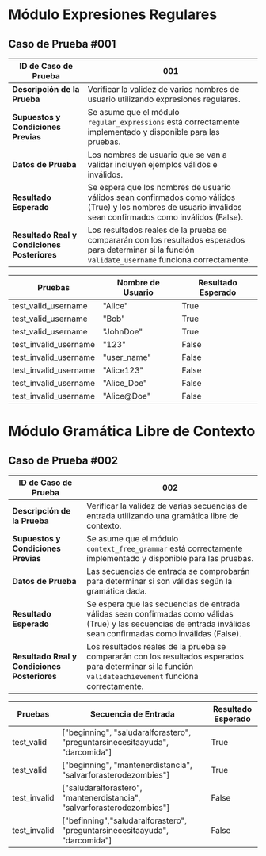 # **Módulo Expresiones Regulares**

## **Caso de Prueba #001**

| **ID de Caso de Prueba** | 001                                                     |
|-------------------------|----------------------------------------------------------|
| **Descripción de la Prueba** | Verificar la validez de varios nombres de usuario utilizando expresiones regulares. |
| **Supuestos y Condiciones Previas** | Se asume que el módulo `regular_expressions` está correctamente implementado y disponible para las pruebas. |
| **Datos de Prueba** | Los nombres de usuario que se van a validar incluyen ejemplos válidos e inválidos. |
| **Resultado Esperado** | Se espera que los nombres de usuario válidos sean confirmados como válidos (True) y los nombres de usuario inválidos sean confirmados como inválidos (False). |
| **Resultado Real y Condiciones Posteriores** | Los resultados reales de la prueba se compararán con los resultados esperados para determinar si la función `validate_username` funciona correctamente. |

| **Pruebas** | **Nombre de Usuario** | **Resultado Esperado** |
|-------------|-----------------------|------------------------|
| test_valid_username | "Alice" | True |
| test_valid_username | "Bob" | True |
| test_valid_username | "JohnDoe" | True |
| test_invalid_username | "123" | False |
| test_invalid_username | "user_name" | False |
| test_invalid_username | "Alice123" | False |
| test_invalid_username | "Alice_Doe" | False |
| test_invalid_username | "Alice@Doe" | False |

# **Módulo Gramática Libre de Contexto**

## **Caso de Prueba #002**

| **ID de Caso de Prueba** | 002                                                    |
|-------------------------|----------------------------------------------------------|
| **Descripción de la Prueba** | Verificar la validez de varias secuencias de entrada utilizando una gramática libre de contexto. |
| **Supuestos y Condiciones Previas** | Se asume que el módulo `context_free_grammar` está correctamente implementado y disponible para las pruebas. |
| **Datos de Prueba** | Las secuencias de entrada se comprobarán para determinar si son válidas según la gramática dada. |
| **Resultado Esperado** | Se espera que las secuencias de entrada válidas sean confirmadas como válidas (True) y las secuencias de entrada inválidas sean confirmadas como inválidas (False). |
| **Resultado Real y Condiciones Posteriores** | Los resultados reales de la prueba se compararán con los resultados esperados para determinar si la función `validateachievement` funciona correctamente. |

| **Pruebas** | **Secuencia de Entrada** | **Resultado Esperado** |
|-------------|-----------------------|------------------------|
| test_valid | ["beginning", "saludaralforastero", "preguntarsinecesitaayuda", "darcomida"] | True |
| test_valid | ["beginning", "mantenerdistancia", "salvarforasterodezombies"] | True |
| test_invalid | ["saludaralforastero", "mantenerdistancia", "salvarforasterodezombies"] | False |
| test_invalid | ["befinning","saludaralforastero", "preguntarsinecesitaayuda", "darcomida"] | False |
